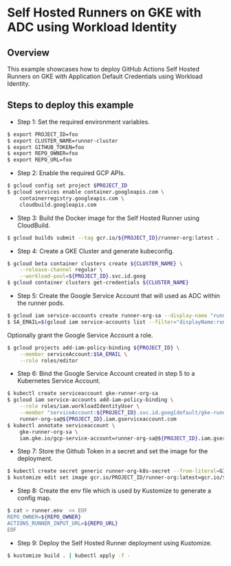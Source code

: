 # Self Hosted Runners on GKE with ADC using Workload Identity

## Overview

This example showcases how to deploy GitHub Actions Self Hosted Runners on GKE with Application Default Credentials using Workload Identity.

## Steps to deploy this example

- Step 1: Set the required environment variables.

```sh
$ export PROJECT_ID=foo
$ export CLUSTER_NAME=runner-cluster
$ export GITHUB_TOKEN=foo
$ export REPO_OWNER=foo
$ export REPO_URL=foo
```

- Step 2: Enable the required GCP APIs.

```sh
$ gcloud config set project $PROJECT_ID
$ gcloud services enable container.googleapis.com \
    containerregistry.googleapis.com \
    cloudbuild.googleapis.com
```

- Step 3: Build the Docker image for the Self Hosted Runner using CloudBuild.

```sh
$ gcloud builds submit --tag gcr.io/${PROJECT_ID}/runner-org:latest .
```

- Step 4: Create a GKE Cluster and generate kubeconfig.

```sh
$ gcloud beta container clusters create ${CLUSTER_NAME} \
    --release-channel regular \
    --workload-pool=${PROJECT_ID}.svc.id.goog
$ gcloud container clusters get-credentials ${CLUSTER_NAME}
```

- Step 5: Create the Google Service Account that will used as ADC within the runner pods.

```sh
$ gcloud iam service-accounts create runner-org-sa --display-name "runner-org-sa"
$ SA_EMAIL=$(gcloud iam service-accounts list --filter="displayName:runner-org-sa" --format='value(email)')
```

Optionally grant the Google Service Account a role.

```sh
$ gcloud projects add-iam-policy-binding ${PROJECT_ID} \
    --member serviceAccount:$SA_EMAIL \
    --role roles/editor
```

- Step 6: Bind the Google Service Account created in step 5 to a Kubernetes Service Account.

```sh
$ kubectl create serviceaccount gke-runner-org-sa
$ gcloud iam service-accounts add-iam-policy-binding \
    --role roles/iam.workloadIdentityUser \
    --member "serviceAccount:${PROJECT_ID}.svc.id.goog[default/gke-runner-org-sa]" \
    runner-org-sa@${PROJECT_ID}.iam.gserviceaccount.com
$ kubectl annotate serviceaccount \
    gke-runner-org-sa \
    iam.gke.io/gcp-service-account=runner-org-sa@${PROJECT_ID}.iam.gserviceaccount.com
```

- Step 7: Store the Github Token in a secret and set the image for the deployment.

```sh
$ kubectl create secret generic runner-org-k8s-secret --from-literal=GITHUB_TOKEN=$GITHUB_TOKEN
$ kustomize edit set image gcr.io/PROJECT_ID/runner-org:latest=gcr.io/$PROJECT_ID/runner-org:latest
```

- Step 8: Create the env file which is used by Kustomize to generate a config map.

```sh
$ cat > runner.env  << EOF
REPO_OWNER=${REPO_OWNER}
ACTIONS_RUNNER_INPUT_URL=${REPO_URL}
EOF
```

- Step 9: Deploy the Self Hosted Runner deployment using Kustomize.

```sh
$ kustomize build . | kubectl apply -f -
```
